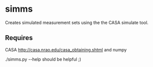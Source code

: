 simms
=====

Creates simulated measurement sets using the the CASA simulate tool. 

Requires
-----
CASA http://casa.nrao.edu/casa_obtaining.shtml and numpy

./simms.py --help should be helpful ;)

